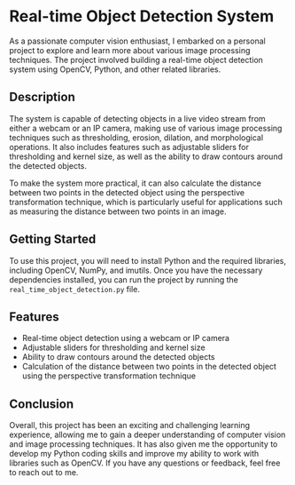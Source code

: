 # Real-time Object Detection System

As a passionate computer vision enthusiast, I embarked on a personal project to explore and learn more about various image processing techniques. The project involved building a real-time object detection system using OpenCV, Python, and other related libraries.

## Description

The system is capable of detecting objects in a live video stream from either a webcam or an IP camera, making use of various image processing techniques such as thresholding, erosion, dilation, and morphological operations. It also includes features such as adjustable sliders for thresholding and kernel size, as well as the ability to draw contours around the detected objects.

To make the system more practical, it can also calculate the distance between two points in the detected object using the perspective transformation technique, which is particularly useful for applications such as measuring the distance between two points in an image.

## Getting Started

To use this project, you will need to install Python and the required libraries, including OpenCV, NumPy, and imutils. Once you have the necessary dependencies installed, you can run the project by running the `real_time_object_detection.py` file.

## Features

- Real-time object detection using a webcam or IP camera
- Adjustable sliders for thresholding and kernel size
- Ability to draw contours around the detected objects
- Calculation of the distance between two points in the detected object using the perspective transformation technique

## Conclusion

Overall, this project has been an exciting and challenging learning experience, allowing me to gain a deeper understanding of computer vision and image processing techniques. It has also given me the opportunity to develop my Python coding skills and improve my ability to work with libraries such as OpenCV. If you have any questions or feedback, feel free to reach out to me.
